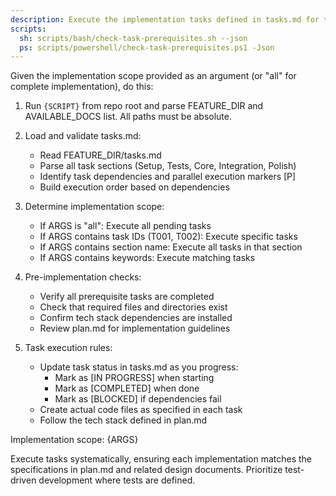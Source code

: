 ```yaml
---
description: Execute the implementation tasks defined in tasks.md for the current feature
scripts:
  sh: scripts/bash/check-task-prerequisites.sh --json
  ps: scripts/powershell/check-task-prerequisites.ps1 -Json
---
```


Given the implementation scope provided as an argument (or "all" for complete implementation), do this:

1. Run `{SCRIPT}` from repo root and parse FEATURE_DIR and AVAILABLE_DOCS list. All paths must be absolute.

2. Load and validate tasks.md:
   - Read FEATURE_DIR/tasks.md
   - Parse all task sections (Setup, Tests, Core, Integration, Polish)
   - Identify task dependencies and parallel execution markers [P]
   - Build execution order based on dependencies

3. Determine implementation scope:
   - If ARGS is "all": Execute all pending tasks
   - If ARGS contains task IDs (T001, T002): Execute specific tasks
   - If ARGS contains section name: Execute all tasks in that section
   - If ARGS contains keywords: Execute matching tasks

4. Pre-implementation checks:
   - Verify all prerequisite tasks are completed
   - Check that required files and directories exist
   - Confirm tech stack dependencies are installed
   - Review plan.md for implementation guidelines

5. Task execution rules:
   - Update task status in tasks.md as you progress:
     * Mark as [IN PROGRESS] when starting
     * Mark as [COMPLETED] when done
     * Mark as [BLOCKED] if dependencies fail
   - Create actual code files as specified in each task
   - Follow the tech stack defined in plan.md

Implementation scope: {ARGS}

Execute tasks systematically, ensuring each implementation matches the specifications in plan.md and related design documents. Prioritize test-driven development where tests are defined.